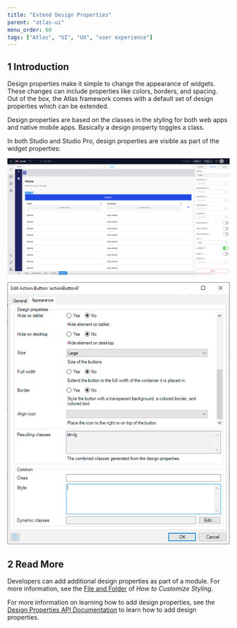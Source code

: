```yaml
---
title: "Extend Design Properties"
parent: "atlas-ui"
menu_order: 60
tags: ["Atlas", "UI", "UX", "user experience"]
---
```


## 1 Introduction

Design properties make it simple to change the appearance of widgets. These changes can include properties like colors, borders, and spacing. Out of the box, the Atlas framework comes with a default set of design properties which can be extended.

Design properties are based on the classes in the styling for both web apps and native mobile apps. Basically a design property toggles a class.

In both Studio and Studio Pro, design properties are visible as part of the widget properties:

![Design Properties in Studio](attachments/extend-design-properties/studio-design-properties.png)

![Design Properties in Studio Pro](attachments/extend-design-properties/studio-pro-design-properties.png)

## 2 Read More

Developers can add additional design properties as part of a module. For more information, see the [File and Folder](customize-styling-new#file-and-folder) of *How to Customize Styling*.

For more information on learning how to add design properties, see the [Design Properties API Documentation](/apidocs-mxsdk/apidocs/design-properties) to learn how to add design properties.

